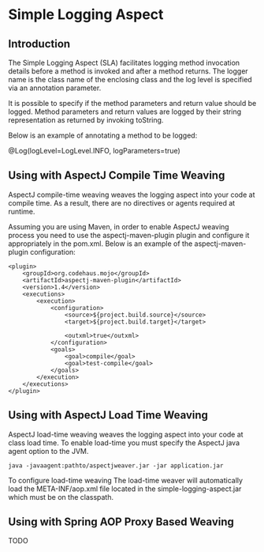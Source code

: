 Simple Logging Aspect
=====================


Introduction
------------

The Simple Logging Aspect (SLA) facilitates logging method invocation details
before a method is invoked and after a method returns.  The logger name is the
class name of the enclosing class and the log level is specified via an
annotation parameter.

It is possible to specify if the method parameters and return value should be
logged.  Method parameters and return values are logged by their string
representation as returned by invoking toString.

Below is an example of annotating a method to be logged:

@Log(logLevel=LogLevel.INFO, logParameters=true)


Using with AspectJ Compile Time Weaving
---------------------------------------

AspectJ compile-time weaving weaves the logging aspect into your code at
compile time.  As a result, there are no directives or agents required at
runtime.

Assuming you are using Maven, in order to enable AspectJ weaving process you
need to use the aspectj-maven-plugin plugin and configure it appropriately in
the pom.xml. Below is an example of the aspectj-maven-plugin configuration:

	<plugin>
		<groupId>org.codehaus.mojo</groupId>
		<artifactId>aspectj-maven-plugin</artifactId>
		<version>1.4</version>
		<executions>
			<execution>
				<configuration>
					<source>${project.build.source}</source>
					<target>${project.build.target}</target>
	
					<outxml>true</outxml>
				</configuration>
				<goals>
					<goal>compile</goal>
					<goal>test-compile</goal>
				</goals>
			</execution>
		</executions>
	</plugin>

Using with AspectJ Load Time Weaving
------------------------------------

AspectJ load-time weaving weaves the logging aspect into your code at class
load time.  To enable load-time you must specify the AspectJ java agent option
to the JVM.

	java -javaagent:pathto/aspectjweaver.jar -jar application.jar

To configure load-time weaving
The load-time weaver will automatically load the META-INF/aop.xml file located
in the simple-logging-aspect.jar which must be on the classpath.

Using with Spring AOP Proxy Based Weaving
-----------------------------------------

TODO
